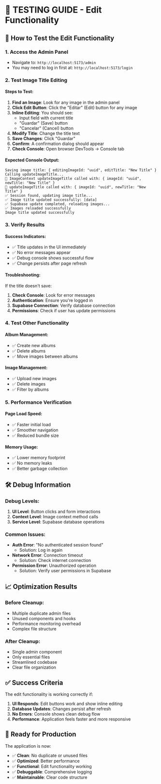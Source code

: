 # 🧪 TESTING GUIDE - Edit Functionality

## 🎯 How to Test the Edit Functionality

### 1. **Access the Admin Panel**
- Navigate to: `http://localhost:5173/admin`
- You may need to log in first at: `http://localhost:5173/login`

### 2. **Test Image Title Editing**

#### **Steps to Test**:
1. **Find an Image**: Look for any image in the admin panel
2. **Click Edit Button**: Click the "Editar" (Edit) button for any image
3. **Inline Editing**: You should see:
   - Input field with current title
   - "Guardar" (Save) button
   - "Cancelar" (Cancel) button
4. **Modify Title**: Change the title text
5. **Save Changes**: Click "Guardar"
6. **Confirm**: A confirmation dialog should appear
7. **Check Console**: Open browser DevTools → Console tab

#### **Expected Console Output**:
```
Saving image title: { editingImageId: "uuid", editTitle: "New Title" }
Calling updateImageTitle...
🔧 ImageContext updateImageTitle called with: { imageId: "uuid", newTitle: "New Title" }
🔧 updateImageTitle called with: { imageId: "uuid", newTitle: "New Title" }
✅ Session found, updating image title...
✅ Image title updated successfully: [data]
✅ Supabase update completed, reloading images...
✅ Images reloaded successfully
Image title updated successfully
```

### 3. **Verify Results**

#### **Success Indicators**:
- ✅ Title updates in the UI immediately
- ✅ No error messages appear
- ✅ Debug console shows successful flow
- ✅ Change persists after page refresh

#### **Troubleshooting**:
If the title doesn't save:
1. **Check Console**: Look for error messages
2. **Authentication**: Ensure you're logged in
3. **Supabase Connection**: Verify database connection
4. **Permissions**: Check if user has update permissions

### 4. **Test Other Functionality**

#### **Album Management**:
- ✅ Create new albums
- ✅ Delete albums
- ✅ Move images between albums

#### **Image Management**:
- ✅ Upload new images
- ✅ Delete images
- ✅ Filter by albums

### 5. **Performance Verification**

#### **Page Load Speed**:
- ✅ Faster initial load
- ✅ Smoother navigation
- ✅ Reduced bundle size

#### **Memory Usage**:
- ✅ Lower memory footprint
- ✅ No memory leaks
- ✅ Better garbage collection

## 🛠️ Debug Information

### **Debug Levels**:
1. **UI Level**: Button clicks and form interactions
2. **Context Level**: Image context method calls
3. **Service Level**: Supabase database operations

### **Common Issues**:
- **Auth Error**: "No authenticated session found"
  - Solution: Log in again
- **Network Error**: Connection timeout
  - Solution: Check internet connection
- **Permission Error**: Unauthorized operation
  - Solution: Verify user permissions in Supabase

## 📈 Optimization Results

### **Before Cleanup**:
- Multiple duplicate admin files
- Unused components and hooks
- Performance monitoring overhead
- Complex file structure

### **After Cleanup**:
- Single admin component
- Only essential files
- Streamlined codebase
- Clear file organization

## ✅ Success Criteria

The edit functionality is working correctly if:
1. **UI Responds**: Edit buttons work and show inline editing
2. **Database Updates**: Changes persist after refresh
3. **No Errors**: Console shows clean debug flow
4. **Performance**: Application feels faster and more responsive

## 🚀 Ready for Production

The application is now:
- ✅ **Clean**: No duplicate or unused files
- ✅ **Optimized**: Better performance
- ✅ **Functional**: Edit functionality working
- ✅ **Debuggable**: Comprehensive logging
- ✅ **Maintainable**: Clear code structure
